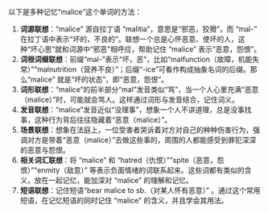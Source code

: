 以下是多种记忆“malice”这个单词的方法：
1. **词源联想**：“malice” 源自拉丁语 “malitia”，意思是“邪恶，狡猾”，而 “mal-” 在拉丁语中表示“坏的，不良的”。联想一个总是心怀恶意、使坏的人，这种“坏心思”就和词源中“邪恶”相呼应，帮助记住 “malice” 表示“恶意，怨恨”。
2. **词根词缀联想**：前缀“mal-”表示“坏，恶”，比如“malfunction（故障，机能失常）”“malnutrition（营养不良）”；后缀“-ice”可看作构成抽象名词的后缀。那么“malice” 就是“坏的状态”，即“恶意，怨恨”。
3. **词形联想**：“malice”的前半部分“mal”发音类似“骂”，当一个人心里充满“恶意（malice）”时，可能就会骂人。这样通过词形与发音结合，记住词义。
4. **发音联想**：“malice”发音近似“没理事”，想象一个人不讲道理，总是没事找事，这种行为背后往往隐藏着“恶意（malice）”。
5. **场景联想**：想象在法庭上，一位受害者哭诉着对方对自己的种种伤害行为，强调对方是带着“恶意（malice）”去做这些事的，周围的人都能感受到罪犯深深的恶意与怨恨。
6. **相关词汇联想**：将 “malice” 和 “hatred（仇恨）”“spite（恶意，怨恨）”“enmity（敌意）” 等表示负面情绪的词联系起来。这些词都有类似的含义，放在一起记忆，能加深对 “malice” 的理解和记忆。
7. **短语联想**：记住短语“bear malice to sb.（对某人怀有恶意）” 。通过这个常用短语，在记忆短语的同时记住 “malice” 的含义，并且学会其用法。 